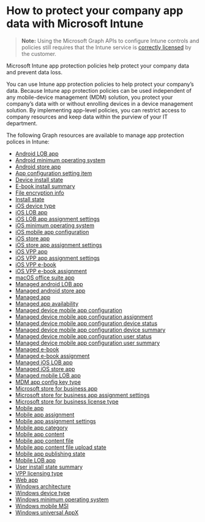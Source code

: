 # How to protect your company app data with Microsoft Intune> **Note:** Using the Microsoft Graph APIs to configure Intune controls and policies still requires that the Intune service is [correctly licensed](https://www.microsoft.com/en-us/cloud-platform/microsoft-intune-pricing) by the customer.Microsoft Intune app protection policies help protect your company data and prevent data loss.You can use Intune app protection policies to help protect your company’s data. Because Intune app protection policies can be used independent of any mobile-device management (MDM) solution, you protect your company’s data with or without enrolling devices in a device management solution. By implementing app-level policies, you can restrict access to company resources and keep data within the purview of your IT department.The following Graph resources are available to manage app protection polices in Intune:- [Android LOB app](intune_apps_androidlobapp.md)- [Android minimum operating system](intune_apps_androidminimumoperatingsystem.md)- [Android store app](intune_apps_androidstoreapp.md)- [App configuration setting item](intune_apps_appconfigurationsettingitem.md)- [Device install state](intune_books_deviceinstallstate.md)- [E-book install summary](intune_books_ebookinstallsummary.md)- [File encryption info](intune_apps_fileencryptioninfo.md)- [Install state](intune_books_installstate.md)- [iOS device type](intune_apps_iosdevicetype.md)- [iOS LOB app](intune_apps_ioslobapp.md)- [iOS LOB app assignment settings](intune_apps_ioslobappassignmentsettings.md)- [iOS minimum operating system](intune_apps_iosminimumoperatingsystem.md)- [iOS mobile app configuration](intune_apps_iosmobileappconfiguration.md)- [iOS store app](intune_apps_iosstoreapp.md)- [iOS store app assignment settings](intune_apps_iosstoreappassignmentsettings.md)- [iOS VPP app](intune_apps_iosvppapp.md)- [iOS VPP app assignment settings](intune_apps_iosvppappassignmentsettings.md)- [iOS VPP e-book](intune_books_iosvppebook.md)- [iOS VPP e-book assignment](intune_books_iosvppebookassignment.md)- [macOS office suite app](intune_apps_macosofficesuiteapp.md)- [Managed android LOB app](intune_apps_managedandroidlobapp.md)- [Managed android store app](intune_apps_managedandroidstoreapp.md)- [Managed app](intune_apps_managedapp.md)- [Managed app availability](intune_apps_managedappavailability.md)- [Managed device mobile app configuration](intune_apps_manageddevicemobileappconfiguration.md)- [Managed device mobile app configuration assignment](intune_apps_manageddevicemobileappconfigurationassignment.md)- [Managed device mobile app configuration device status](intune_apps_manageddevicemobileappconfigurationdevicestatus.md)- [Managed device mobile app configuration device summary](intune_apps_manageddevicemobileappconfigurationdevicesummary.md)- [Managed device mobile app configuration user status](intune_apps_manageddevicemobileappconfigurationuserstatus.md)- [Managed device mobile app configuration user summary](intune_apps_manageddevicemobileappconfigurationusersummary.md)- [Managed e-book](intune_books_managedebook.md)- [Managed e-book assignment](intune_books_managedebookassignment.md)- [Managed iOS LOB app](intune_apps_managedioslobapp.md)- [Managed iOS store app](intune_apps_managediosstoreapp.md)- [Managed mobile LOB app](intune_apps_managedmobilelobapp.md)- [MDM app config key type](intune_apps_mdmappconfigkeytype.md)- [Microsoft store for business app](intune_apps_microsoftstoreforbusinessapp.md)- [Microsoft store for business app assignment settings](intune_apps_microsoftstoreforbusinessappassignmentsettings.md)- [Microsoft store for business license type](intune_apps_microsoftstoreforbusinesslicensetype.md)- [Mobile app](intune_apps_mobileapp.md)- [Mobile app assignment](intune_apps_mobileappassignment.md)- [Mobile app assignment settings](intune_apps_mobileappassignmentsettings.md)- [Mobile app category](intune_apps_mobileappcategory.md)- [Mobile app content](intune_apps_mobileappcontent.md)- [Mobile app content file](intune_apps_mobileappcontentfile.md)- [Mobile app content file upload state](intune_apps_mobileappcontentfileuploadstate.md)- [Mobile app publishing state](intune_apps_mobileapppublishingstate.md)- [Mobile LOB app](intune_apps_mobilelobapp.md)- [User install state summary](intune_books_userinstallstatesummary.md)- [VPP licensing type](intune_apps_vpplicensingtype.md)- [Web app](intune_apps_webapp.md)- [Windows architecture](intune_apps_windowsarchitecture.md)- [Windows device type](intune_apps_windowsdevicetype.md)- [Windows minimum operating system](intune_apps_windowsminimumoperatingsystem.md)- [Windows mobile MSI](intune_apps_windowsmobilemsi.md)- [Windows universal AppX](intune_apps_windowsuniversalappx.md)